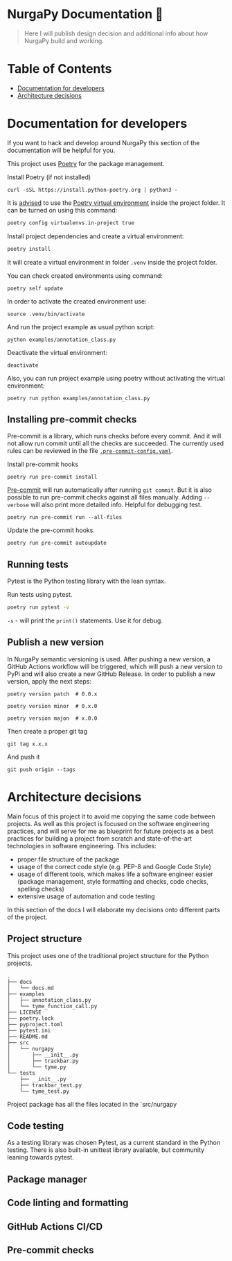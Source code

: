 # NurgaPy Documentation 🧻

> Here I will publish design decision and additional info about how NurgaPy build and working.

# Table of Contents
- [Documentation for developers](#Documentation-for-developers)
- [Architecture decisions](#Architecture-decisions)

# Documentation for developers
If you want to hack and develop around NurgaPy this section of the documentation will be helpful for you.


This project uses [Poetry](https://python-poetry.org/docs/) for the package management.

Install Poetry (if not installed)
```
curl -sSL https://install.python-poetry.org | python3 -
```

It is [advised](https://www.youtube.com/watch?v=0f3moPe_bhk) to use the [Poetry virtual environment](https://python-poetry.org/docs/managing-environments/) inside the project folder.
It can be turned on using this command:
```bash
poetry config virtualenvs.in-project true
```

Install project dependencies and create a virtual environment:
```bash
poetry install
```
It will create a virtual environment in folder `.venv` inside the project folder.

You can check created environments using command:
```
poetry self update
```

In order to activate the created environment use:
```
source .venv/bin/activate
```
And run the project example as usual python script:
```
python examples/annotation_class.py
```
Deactivate the virtual environment:
```
deactivate
```

Also, you can run project example using poetry without activating the virtual environment:
```
poetry run python examples/annotation_class.py
```

## Installing pre-commit checks
Pre-commit is a library, which runs checks before every commit. And it will not allow run commit until all the checks are succeeded. The currently used rules can be reviewed in the file [`.pre-commit-config.yaml`](../.pre-commit-config.yaml).

Install pre-commit hooks
```
poetry run pre-commit install
```

[Pre-commit](https://pre-commit.com/) will run automatically after running `git commit`.
But it is also possible to run pre-commit checks against all files manually.
Adding `--verbose` will also print more detailed info. Helpful for debugging test.
```
poetry run pre-commit run --all-files
```

Update the pre-commit hooks.
```
poetry run pre-commit autoupdate
```


## Running tests
Pytest is the Python testing library with the lean syntax.

Run tests using pytest.

```bash
poetry run pytest -v
```

`-s` - will print the `print()` statements. Use it for debug.

## Publish a new version

In NurgaPy semantic versioning is used. After pushing a new version, a GitHub Actions workflow will be triggered, which will push a new version to PyPi and will also create a new GitHub Release.
In order to publish a new version, apply the next steps:
```
poetry version patch  # 0.0.x

poetry version minor  # 0.x.0

poetry version majon  # x.0.0
```

Then create a proper git tag
```
git tag x.x.x
```

And push it
```
git push origin --tags
```
# Architecture decisions

Main focus of this project it to avoid me copying the same code between projects.
As well as this project is focused on the software engineering practices, and will serve for me as blueprint for future projects as a best practices for building a project from scratch and state-of-the-art technologies in software engineering.
This includes:
- proper file structure of the package
- usage of the correct code style (e.g. PEP-8 and Google Code Style)
- usage of different tools, which makes life a software engineer easier
(package management, style formatting and checks, code checks, spelling checks)
- extensive usage of automation and code testing

In this section of the docs I will elaborate my decisions onto different parts of the project.

## Project structure
This project uses one of the traditional project structure for the Python projects.

```
.
├── docs
│   └── docs.md
├── examples
│   ├── annotation_class.py
│   └── tyme_function_call.py
├── LICENSE
├── poetry.lock
├── pyproject.toml
├── pytest.ini
├── README.md
├── src
│   └── nurgapy
│       ├── __init__.py
│       ├── trackbar.py
│       └── tyme.py
└── tests
    ├── __init__.py
    ├── trackbar_test.py
    └── tyme_test.py
```

Project package has all the files located in the `src/nurgapy

## Code testing
As a testing library was chosen Pytest, as a current standard in the Python testing. There is also built-in unittest library available, but community leaning towards pytest.

## Package manager

## Code linting and formatting

## GitHub Actions CI/CD

## Pre-commit checks
